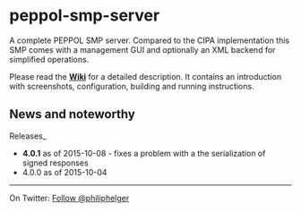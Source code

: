 # peppol-smp-server
A complete PEPPOL SMP server. Compared to the CIPA implementation this SMP comes with a management GUI and optionally an XML backend for simplified operations.

Please read the **[Wiki](https://github.com/phax/peppol-smp-server/wiki)** for a detailed description. It contains an introduction with screenshots, configuration, building and running instructions.

## News and noteworthy

Releases_
  * **4.0.1** as of 2015-10-08 - fixes a problem with a the serialization of signed responses 
  * 4.0.0 as of 2015-10-04

---

On Twitter: <a href="https://twitter.com/philiphelger">Follow @philiphelger</a>
